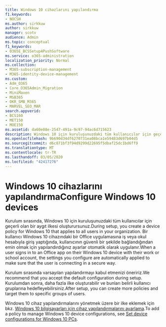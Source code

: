 ```yaml
---
title: Windows 10 cihazlarını yapılandırma
f1.keywords:
- NOCSH
ms.author: sirkkuw
author: sirkkuw
manager: scotv
audience: Admin
ms.topic: conceptual
f1_keywords:
- O365E_BCSSetup4PushSoftware
ms.service: o365-administration
localization_priority: Normal
ms.collection:
- M365-subscription-management
- M365-identity-device-management
ms.custom:
- Adm_O365
- Core_O365Admin_Migration
- MiniMaven
- MSB365
- OKR_SMB_M365
- MARVEL_SEO_MAR
search.appverid:
- BCS160
- MET150
- MOE150
ms.assetid: da60e08e-2547-491a-9c97-94ac6d715623
description: Windows 10 için kuruluşunuzdaki tüm kullanıcılar için geçerli olan aygıt ilkelerini yapılandırma ve güvenli bir şekilde bağlanmalarını sağlama hakkında bilgi edinin.
ms.openlocfilehash: 9b690d34df6270731ea08bca1e59483d697b04d5
ms.sourcegitcommit: d6c871bf3f94d9299d22695f5dbaf25dc1bd6ff9
ms.translationtype: MT
ms.contentlocale: tr-TR
ms.lasthandoff: 03/05/2020
ms.locfileid: "42417276"
---
```

# <a name="configure-windows-10-devices"></a><span data-ttu-id="d7e7d-103">Windows 10 cihazlarını yapılandırma</span><span class="sxs-lookup"><span data-stu-id="d7e7d-103">Configure Windows 10 devices</span></span>

<span data-ttu-id="d7e7d-104">Kurulum sırasında, Windows 10 için kuruluşunuzdaki tüm kullanıcılar için geçerli olan bir aygıt ilkesi oluşturursunuz.</span><span class="sxs-lookup"><span data-stu-id="d7e7d-104">During setup, you create a device policy for Windows 10 that applies to all users in your organization.</span></span> <span data-ttu-id="d7e7d-105">Bir kullanıcı Windows 10 cihazındaki bir Office uygulamasına iş veya okul hesabıyla giriş yaptığında, kullanıcının güvenli bir şekilde bağlandığından emin olmak için yapılandırdığınız ayarlar otomatik olarak uygulanır.</span><span class="sxs-lookup"><span data-stu-id="d7e7d-105">When a user signs in to an Office app on their Windows 10 device with their work or school account, the settings you configure are automatically applied to make sure that the user is connecting in a secure way.</span></span>
  
<span data-ttu-id="d7e7d-106">Kurulum sırasında varsayılan yapılandırmayı kabul etmenizi öneririz.</span><span class="sxs-lookup"><span data-stu-id="d7e7d-106">We recommend that you accept the default configuration during setup.</span></span> <span data-ttu-id="d7e7d-107">Kurulumdan sonra, daha fazla ilke oluşturabilir ve bunları belirli kullanıcı gruplarına hedefleyebilirsiniz.</span><span class="sxs-lookup"><span data-stu-id="d7e7d-107">After setup, you can create more policies and target them to specific groups of users.</span></span>
  
<span data-ttu-id="d7e7d-108">Windows 10 cihaz yapılandırmalarını yönetmek üzere bir ilke eklemek için bkz. [Windows 10 bilgisayarları için cihaz yapılandırmalarını ayarlama](protection-settings-for-windows-10-pcs.md).</span><span class="sxs-lookup"><span data-stu-id="d7e7d-108">To add a policy to manage Windows 10 device configurations, see [Set device configurations for Windows 10 PCs](protection-settings-for-windows-10-pcs.md).</span></span>
  

